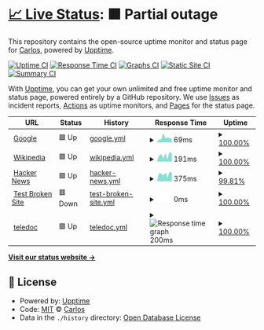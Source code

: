 # [📈 Live Status](https://cruiz.github.io/upptime): <!--live status--> **🟧 Partial outage**

This repository contains the open-source uptime monitor and status page for [Carlos](https://cruiz.github.io/upptime), powered by [Upptime](https://github.com/upptime/upptime).

[![Uptime CI](https://github.com/cruiz/upptime/workflows/Uptime%20CI/badge.svg)](https://github.com/cruiz/upptime/actions?query=workflow%3A%22Uptime+CI%22)
[![Response Time CI](https://github.com/cruiz/upptime/workflows/Response%20Time%20CI/badge.svg)](https://github.com/cruiz/upptime/actions?query=workflow%3A%22Response+Time+CI%22)
[![Graphs CI](https://github.com/cruiz/upptime/workflows/Graphs%20CI/badge.svg)](https://github.com/cruiz/upptime/actions?query=workflow%3A%22Graphs+CI%22)
[![Static Site CI](https://github.com/cruiz/upptime/workflows/Static%20Site%20CI/badge.svg)](https://github.com/cruiz/upptime/actions?query=workflow%3A%22Static+Site+CI%22)
[![Summary CI](https://github.com/cruiz/upptime/workflows/Summary%20CI/badge.svg)](https://github.com/cruiz/upptime/actions?query=workflow%3A%22Summary+CI%22)

With [Upptime](https://upptime.js.org), you can get your own unlimited and free uptime monitor and status page, powered entirely by a GitHub repository. We use [Issues](https://github.com/cruiz/upptime/issues) as incident reports, [Actions](https://github.com/cruiz/upptime/actions) as uptime monitors, and [Pages](https://cruiz.github.io/upptime) for the status page.

<!--start: status pages-->
<!-- This summary is generated by Upptime (https://github.com/upptime/upptime) -->
<!-- Do not edit this manually, your changes will be overwritten -->
<!-- prettier-ignore -->
| URL | Status | History | Response Time | Uptime |
| --- | ------ | ------- | ------------- | ------ |
| <img alt="" src="https://favicons.githubusercontent.com/www.google.com" height="13"> [Google](https://www.google.com) | 🟩 Up | [google.yml](https://github.com/carlosruizf84/upptime/commits/HEAD/history/google.yml) | <details><summary><img alt="Response time graph" src="./graphs/google/response-time-week.png" height="20"> 69ms</summary><br><a href="https://cruiz.github.io/upptime/history/google"><img alt="Response time 76" src="https://img.shields.io/endpoint?url=https%3A%2F%2Fraw.githubusercontent.com%2Fcarlosruizf84%2Fupptime%2FHEAD%2Fapi%2Fgoogle%2Fresponse-time.json"></a><br><a href="https://cruiz.github.io/upptime/history/google"><img alt="24-hour response time 59" src="https://img.shields.io/endpoint?url=https%3A%2F%2Fraw.githubusercontent.com%2Fcarlosruizf84%2Fupptime%2FHEAD%2Fapi%2Fgoogle%2Fresponse-time-day.json"></a><br><a href="https://cruiz.github.io/upptime/history/google"><img alt="7-day response time 69" src="https://img.shields.io/endpoint?url=https%3A%2F%2Fraw.githubusercontent.com%2Fcarlosruizf84%2Fupptime%2FHEAD%2Fapi%2Fgoogle%2Fresponse-time-week.json"></a><br><a href="https://cruiz.github.io/upptime/history/google"><img alt="30-day response time 76" src="https://img.shields.io/endpoint?url=https%3A%2F%2Fraw.githubusercontent.com%2Fcarlosruizf84%2Fupptime%2FHEAD%2Fapi%2Fgoogle%2Fresponse-time-month.json"></a><br><a href="https://cruiz.github.io/upptime/history/google"><img alt="1-year response time 76" src="https://img.shields.io/endpoint?url=https%3A%2F%2Fraw.githubusercontent.com%2Fcarlosruizf84%2Fupptime%2FHEAD%2Fapi%2Fgoogle%2Fresponse-time-year.json"></a></details> | <details><summary><a href="https://cruiz.github.io/upptime/history/google">100.00%</a></summary><a href="https://cruiz.github.io/upptime/history/google"><img alt="All-time uptime 100.00%" src="https://img.shields.io/endpoint?url=https%3A%2F%2Fraw.githubusercontent.com%2Fcarlosruizf84%2Fupptime%2FHEAD%2Fapi%2Fgoogle%2Fuptime.json"></a><br><a href="https://cruiz.github.io/upptime/history/google"><img alt="24-hour uptime 100.00%" src="https://img.shields.io/endpoint?url=https%3A%2F%2Fraw.githubusercontent.com%2Fcarlosruizf84%2Fupptime%2FHEAD%2Fapi%2Fgoogle%2Fuptime-day.json"></a><br><a href="https://cruiz.github.io/upptime/history/google"><img alt="7-day uptime 100.00%" src="https://img.shields.io/endpoint?url=https%3A%2F%2Fraw.githubusercontent.com%2Fcarlosruizf84%2Fupptime%2FHEAD%2Fapi%2Fgoogle%2Fuptime-week.json"></a><br><a href="https://cruiz.github.io/upptime/history/google"><img alt="30-day uptime 100.00%" src="https://img.shields.io/endpoint?url=https%3A%2F%2Fraw.githubusercontent.com%2Fcarlosruizf84%2Fupptime%2FHEAD%2Fapi%2Fgoogle%2Fuptime-month.json"></a><br><a href="https://cruiz.github.io/upptime/history/google"><img alt="1-year uptime 100.00%" src="https://img.shields.io/endpoint?url=https%3A%2F%2Fraw.githubusercontent.com%2Fcarlosruizf84%2Fupptime%2FHEAD%2Fapi%2Fgoogle%2Fuptime-year.json"></a></details>
| <img alt="" src="https://favicons.githubusercontent.com/en.wikipedia.org" height="13"> [Wikipedia](https://en.wikipedia.org) | 🟩 Up | [wikipedia.yml](https://github.com/carlosruizf84/upptime/commits/HEAD/history/wikipedia.yml) | <details><summary><img alt="Response time graph" src="./graphs/wikipedia/response-time-week.png" height="20"> 191ms</summary><br><a href="https://cruiz.github.io/upptime/history/wikipedia"><img alt="Response time 204" src="https://img.shields.io/endpoint?url=https%3A%2F%2Fraw.githubusercontent.com%2Fcarlosruizf84%2Fupptime%2FHEAD%2Fapi%2Fwikipedia%2Fresponse-time.json"></a><br><a href="https://cruiz.github.io/upptime/history/wikipedia"><img alt="24-hour response time 174" src="https://img.shields.io/endpoint?url=https%3A%2F%2Fraw.githubusercontent.com%2Fcarlosruizf84%2Fupptime%2FHEAD%2Fapi%2Fwikipedia%2Fresponse-time-day.json"></a><br><a href="https://cruiz.github.io/upptime/history/wikipedia"><img alt="7-day response time 191" src="https://img.shields.io/endpoint?url=https%3A%2F%2Fraw.githubusercontent.com%2Fcarlosruizf84%2Fupptime%2FHEAD%2Fapi%2Fwikipedia%2Fresponse-time-week.json"></a><br><a href="https://cruiz.github.io/upptime/history/wikipedia"><img alt="30-day response time 204" src="https://img.shields.io/endpoint?url=https%3A%2F%2Fraw.githubusercontent.com%2Fcarlosruizf84%2Fupptime%2FHEAD%2Fapi%2Fwikipedia%2Fresponse-time-month.json"></a><br><a href="https://cruiz.github.io/upptime/history/wikipedia"><img alt="1-year response time 204" src="https://img.shields.io/endpoint?url=https%3A%2F%2Fraw.githubusercontent.com%2Fcarlosruizf84%2Fupptime%2FHEAD%2Fapi%2Fwikipedia%2Fresponse-time-year.json"></a></details> | <details><summary><a href="https://cruiz.github.io/upptime/history/wikipedia">100.00%</a></summary><a href="https://cruiz.github.io/upptime/history/wikipedia"><img alt="All-time uptime 100.00%" src="https://img.shields.io/endpoint?url=https%3A%2F%2Fraw.githubusercontent.com%2Fcarlosruizf84%2Fupptime%2FHEAD%2Fapi%2Fwikipedia%2Fuptime.json"></a><br><a href="https://cruiz.github.io/upptime/history/wikipedia"><img alt="24-hour uptime 100.00%" src="https://img.shields.io/endpoint?url=https%3A%2F%2Fraw.githubusercontent.com%2Fcarlosruizf84%2Fupptime%2FHEAD%2Fapi%2Fwikipedia%2Fuptime-day.json"></a><br><a href="https://cruiz.github.io/upptime/history/wikipedia"><img alt="7-day uptime 100.00%" src="https://img.shields.io/endpoint?url=https%3A%2F%2Fraw.githubusercontent.com%2Fcarlosruizf84%2Fupptime%2FHEAD%2Fapi%2Fwikipedia%2Fuptime-week.json"></a><br><a href="https://cruiz.github.io/upptime/history/wikipedia"><img alt="30-day uptime 100.00%" src="https://img.shields.io/endpoint?url=https%3A%2F%2Fraw.githubusercontent.com%2Fcarlosruizf84%2Fupptime%2FHEAD%2Fapi%2Fwikipedia%2Fuptime-month.json"></a><br><a href="https://cruiz.github.io/upptime/history/wikipedia"><img alt="1-year uptime 100.00%" src="https://img.shields.io/endpoint?url=https%3A%2F%2Fraw.githubusercontent.com%2Fcarlosruizf84%2Fupptime%2FHEAD%2Fapi%2Fwikipedia%2Fuptime-year.json"></a></details>
| <img alt="" src="https://favicons.githubusercontent.com/news.ycombinator.com" height="13"> [Hacker News](https://news.ycombinator.com) | 🟩 Up | [hacker-news.yml](https://github.com/carlosruizf84/upptime/commits/HEAD/history/hacker-news.yml) | <details><summary><img alt="Response time graph" src="./graphs/hacker-news/response-time-week.png" height="20"> 375ms</summary><br><a href="https://cruiz.github.io/upptime/history/hacker-news"><img alt="Response time 345" src="https://img.shields.io/endpoint?url=https%3A%2F%2Fraw.githubusercontent.com%2Fcarlosruizf84%2Fupptime%2FHEAD%2Fapi%2Fhacker-news%2Fresponse-time.json"></a><br><a href="https://cruiz.github.io/upptime/history/hacker-news"><img alt="24-hour response time 369" src="https://img.shields.io/endpoint?url=https%3A%2F%2Fraw.githubusercontent.com%2Fcarlosruizf84%2Fupptime%2FHEAD%2Fapi%2Fhacker-news%2Fresponse-time-day.json"></a><br><a href="https://cruiz.github.io/upptime/history/hacker-news"><img alt="7-day response time 375" src="https://img.shields.io/endpoint?url=https%3A%2F%2Fraw.githubusercontent.com%2Fcarlosruizf84%2Fupptime%2FHEAD%2Fapi%2Fhacker-news%2Fresponse-time-week.json"></a><br><a href="https://cruiz.github.io/upptime/history/hacker-news"><img alt="30-day response time 345" src="https://img.shields.io/endpoint?url=https%3A%2F%2Fraw.githubusercontent.com%2Fcarlosruizf84%2Fupptime%2FHEAD%2Fapi%2Fhacker-news%2Fresponse-time-month.json"></a><br><a href="https://cruiz.github.io/upptime/history/hacker-news"><img alt="1-year response time 345" src="https://img.shields.io/endpoint?url=https%3A%2F%2Fraw.githubusercontent.com%2Fcarlosruizf84%2Fupptime%2FHEAD%2Fapi%2Fhacker-news%2Fresponse-time-year.json"></a></details> | <details><summary><a href="https://cruiz.github.io/upptime/history/hacker-news">99.81%</a></summary><a href="https://cruiz.github.io/upptime/history/hacker-news"><img alt="All-time uptime 100.00%" src="https://img.shields.io/endpoint?url=https%3A%2F%2Fraw.githubusercontent.com%2Fcarlosruizf84%2Fupptime%2FHEAD%2Fapi%2Fhacker-news%2Fuptime.json"></a><br><a href="https://cruiz.github.io/upptime/history/hacker-news"><img alt="24-hour uptime 100.00%" src="https://img.shields.io/endpoint?url=https%3A%2F%2Fraw.githubusercontent.com%2Fcarlosruizf84%2Fupptime%2FHEAD%2Fapi%2Fhacker-news%2Fuptime-day.json"></a><br><a href="https://cruiz.github.io/upptime/history/hacker-news"><img alt="7-day uptime 99.81%" src="https://img.shields.io/endpoint?url=https%3A%2F%2Fraw.githubusercontent.com%2Fcarlosruizf84%2Fupptime%2FHEAD%2Fapi%2Fhacker-news%2Fuptime-week.json"></a><br><a href="https://cruiz.github.io/upptime/history/hacker-news"><img alt="30-day uptime 99.96%" src="https://img.shields.io/endpoint?url=https%3A%2F%2Fraw.githubusercontent.com%2Fcarlosruizf84%2Fupptime%2FHEAD%2Fapi%2Fhacker-news%2Fuptime-month.json"></a><br><a href="https://cruiz.github.io/upptime/history/hacker-news"><img alt="1-year uptime 100.00%" src="https://img.shields.io/endpoint?url=https%3A%2F%2Fraw.githubusercontent.com%2Fcarlosruizf84%2Fupptime%2FHEAD%2Fapi%2Fhacker-news%2Fuptime-year.json"></a></details>
| <img alt="" src="https://favicons.githubusercontent.com/thissitedoesnotexist.koj.co" height="13"> [Test Broken Site](https://thissitedoesnotexist.koj.co) | 🟥 Down | [test-broken-site.yml](https://github.com/carlosruizf84/upptime/commits/HEAD/history/test-broken-site.yml) | <details><summary><img alt="Response time graph" src="./graphs/test-broken-site/response-time-week.png" height="20"> 0ms</summary><br><a href="https://cruiz.github.io/upptime/history/test-broken-site"><img alt="Response time 0" src="https://img.shields.io/endpoint?url=https%3A%2F%2Fraw.githubusercontent.com%2Fcarlosruizf84%2Fupptime%2FHEAD%2Fapi%2Ftest-broken-site%2Fresponse-time.json"></a><br><a href="https://cruiz.github.io/upptime/history/test-broken-site"><img alt="24-hour response time 0" src="https://img.shields.io/endpoint?url=https%3A%2F%2Fraw.githubusercontent.com%2Fcarlosruizf84%2Fupptime%2FHEAD%2Fapi%2Ftest-broken-site%2Fresponse-time-day.json"></a><br><a href="https://cruiz.github.io/upptime/history/test-broken-site"><img alt="7-day response time 0" src="https://img.shields.io/endpoint?url=https%3A%2F%2Fraw.githubusercontent.com%2Fcarlosruizf84%2Fupptime%2FHEAD%2Fapi%2Ftest-broken-site%2Fresponse-time-week.json"></a><br><a href="https://cruiz.github.io/upptime/history/test-broken-site"><img alt="30-day response time 0" src="https://img.shields.io/endpoint?url=https%3A%2F%2Fraw.githubusercontent.com%2Fcarlosruizf84%2Fupptime%2FHEAD%2Fapi%2Ftest-broken-site%2Fresponse-time-month.json"></a><br><a href="https://cruiz.github.io/upptime/history/test-broken-site"><img alt="1-year response time 0" src="https://img.shields.io/endpoint?url=https%3A%2F%2Fraw.githubusercontent.com%2Fcarlosruizf84%2Fupptime%2FHEAD%2Fapi%2Ftest-broken-site%2Fresponse-time-year.json"></a></details> | <details><summary><a href="https://cruiz.github.io/upptime/history/test-broken-site">100.00%</a></summary><a href="https://cruiz.github.io/upptime/history/test-broken-site"><img alt="All-time uptime 100.00%" src="https://img.shields.io/endpoint?url=https%3A%2F%2Fraw.githubusercontent.com%2Fcarlosruizf84%2Fupptime%2FHEAD%2Fapi%2Ftest-broken-site%2Fuptime.json"></a><br><a href="https://cruiz.github.io/upptime/history/test-broken-site"><img alt="24-hour uptime 100.00%" src="https://img.shields.io/endpoint?url=https%3A%2F%2Fraw.githubusercontent.com%2Fcarlosruizf84%2Fupptime%2FHEAD%2Fapi%2Ftest-broken-site%2Fuptime-day.json"></a><br><a href="https://cruiz.github.io/upptime/history/test-broken-site"><img alt="7-day uptime 100.00%" src="https://img.shields.io/endpoint?url=https%3A%2F%2Fraw.githubusercontent.com%2Fcarlosruizf84%2Fupptime%2FHEAD%2Fapi%2Ftest-broken-site%2Fuptime-week.json"></a><br><a href="https://cruiz.github.io/upptime/history/test-broken-site"><img alt="30-day uptime 100.00%" src="https://img.shields.io/endpoint?url=https%3A%2F%2Fraw.githubusercontent.com%2Fcarlosruizf84%2Fupptime%2FHEAD%2Fapi%2Ftest-broken-site%2Fuptime-month.json"></a><br><a href="https://cruiz.github.io/upptime/history/test-broken-site"><img alt="1-year uptime 100.00%" src="https://img.shields.io/endpoint?url=https%3A%2F%2Fraw.githubusercontent.com%2Fcarlosruizf84%2Fupptime%2FHEAD%2Fapi%2Ftest-broken-site%2Fuptime-year.json"></a></details>
| <img alt="" src="https://favicons.githubusercontent.com/teledoc.cl" height="13"> [teledoc](https://teledoc.cl) | 🟩 Up | [teledoc.yml](https://github.com/carlosruizf84/upptime/commits/HEAD/history/teledoc.yml) | <details><summary><img alt="Response time graph" src="./graphs/teledoc/response-time-week.png" height="20"> 200ms</summary><br><a href="https://cruiz.github.io/upptime/history/teledoc"><img alt="Response time 253" src="https://img.shields.io/endpoint?url=https%3A%2F%2Fraw.githubusercontent.com%2Fcarlosruizf84%2Fupptime%2FHEAD%2Fapi%2Fteledoc%2Fresponse-time.json"></a><br><a href="https://cruiz.github.io/upptime/history/teledoc"><img alt="24-hour response time 119" src="https://img.shields.io/endpoint?url=https%3A%2F%2Fraw.githubusercontent.com%2Fcarlosruizf84%2Fupptime%2FHEAD%2Fapi%2Fteledoc%2Fresponse-time-day.json"></a><br><a href="https://cruiz.github.io/upptime/history/teledoc"><img alt="7-day response time 200" src="https://img.shields.io/endpoint?url=https%3A%2F%2Fraw.githubusercontent.com%2Fcarlosruizf84%2Fupptime%2FHEAD%2Fapi%2Fteledoc%2Fresponse-time-week.json"></a><br><a href="https://cruiz.github.io/upptime/history/teledoc"><img alt="30-day response time 253" src="https://img.shields.io/endpoint?url=https%3A%2F%2Fraw.githubusercontent.com%2Fcarlosruizf84%2Fupptime%2FHEAD%2Fapi%2Fteledoc%2Fresponse-time-month.json"></a><br><a href="https://cruiz.github.io/upptime/history/teledoc"><img alt="1-year response time 253" src="https://img.shields.io/endpoint?url=https%3A%2F%2Fraw.githubusercontent.com%2Fcarlosruizf84%2Fupptime%2FHEAD%2Fapi%2Fteledoc%2Fresponse-time-year.json"></a></details> | <details><summary><a href="https://cruiz.github.io/upptime/history/teledoc">100.00%</a></summary><a href="https://cruiz.github.io/upptime/history/teledoc"><img alt="All-time uptime 100.00%" src="https://img.shields.io/endpoint?url=https%3A%2F%2Fraw.githubusercontent.com%2Fcarlosruizf84%2Fupptime%2FHEAD%2Fapi%2Fteledoc%2Fuptime.json"></a><br><a href="https://cruiz.github.io/upptime/history/teledoc"><img alt="24-hour uptime 100.00%" src="https://img.shields.io/endpoint?url=https%3A%2F%2Fraw.githubusercontent.com%2Fcarlosruizf84%2Fupptime%2FHEAD%2Fapi%2Fteledoc%2Fuptime-day.json"></a><br><a href="https://cruiz.github.io/upptime/history/teledoc"><img alt="7-day uptime 100.00%" src="https://img.shields.io/endpoint?url=https%3A%2F%2Fraw.githubusercontent.com%2Fcarlosruizf84%2Fupptime%2FHEAD%2Fapi%2Fteledoc%2Fuptime-week.json"></a><br><a href="https://cruiz.github.io/upptime/history/teledoc"><img alt="30-day uptime 100.00%" src="https://img.shields.io/endpoint?url=https%3A%2F%2Fraw.githubusercontent.com%2Fcarlosruizf84%2Fupptime%2FHEAD%2Fapi%2Fteledoc%2Fuptime-month.json"></a><br><a href="https://cruiz.github.io/upptime/history/teledoc"><img alt="1-year uptime 100.00%" src="https://img.shields.io/endpoint?url=https%3A%2F%2Fraw.githubusercontent.com%2Fcarlosruizf84%2Fupptime%2FHEAD%2Fapi%2Fteledoc%2Fuptime-year.json"></a></details>

<!--end: status pages-->

[**Visit our status website →**](https://cruiz.github.io/upptime)

## 📄 License

- Powered by: [Upptime](https://github.com/upptime/upptime)
- Code: [MIT](./LICENSE) © [Carlos](https://cruiz.github.io/upptime)
- Data in the `./history` directory: [Open Database License](https://opendatacommons.org/licenses/odbl/1-0/)

